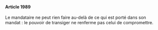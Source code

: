 #### Article 1989

Le mandataire ne peut rien faire au-delà de ce qui est porté dans son mandat : le pouvoir de transiger ne renferme pas celui de compromettre.

